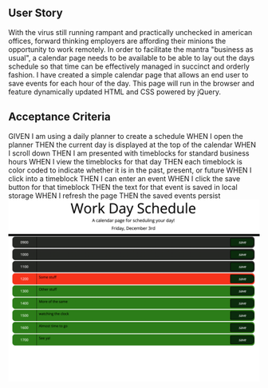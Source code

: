 ## User Story

With the virus still running rampant and practically unchecked in american offices, forward thinking employers are affording their
minions the opportunity to work remotely. In order to facilitate the mantra "business as usual", a calendar page needs to be available
to be able to lay out the days schedule so that time can be effectively managed in succinct and orderly fashion. I have created a simple
calendar page that allows an end user to save events for each hour of the day. This page will run in the browser and feature dynamically
updated HTML and CSS powered by jQuery.

## Acceptance Criteria

GIVEN I am using a daily planner to create a schedule
WHEN I open the planner
THEN the current day is displayed at the top of the calendar
WHEN I scroll down
THEN I am presented with timeblocks for standard business hours
WHEN I view the timeblocks for that day
THEN each timeblock is color coded to indicate whether it is in the past, present, or future
WHEN I click into a timeblock
THEN I can enter an event
WHEN I click the save button for that timeblock
THEN the text for that event is saved in local storage
WHEN I refresh the page
THEN the saved events persist
![ScreenShot](.//assets/ScreenShot.png)


